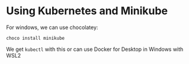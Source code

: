 # Using Kubernetes and Minikube

For windows, we can use chocolatey:

```
choco install minikube
```

We get `kubectl` with this or can use Docker for Desktop in Windows with WSL2
